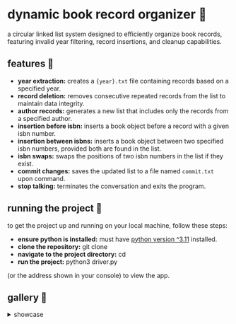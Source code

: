 # dynamic book record organizer 📖
a circular linked list system designed to efficiently organize book records, featuring invalid year filtering, record insertions, and cleanup capabilities.

## features 👾
- **year extraction:** creates a `{year}.txt` file containing records based on a specified year.
- **record deletion:** removes consecutive repeated records from the list to maintain data integrity.
- **author records:** generates a new list that includes only the records from a specified author.
- **insertion before isbn:** inserts a book object before a record with a given isbn number.
- **insertion between isbns:** inserts a book object between two specified isbn numbers, provided both are found in the list.
- **isbn swaps:** swaps the positions of two isbn numbers in the list if they exist.
- **commit changes:** saves the updated list to a file named `commit.txt` upon command.
- **stop talking:** terminates the conversation and exits the program.

## running the project 🏁
to get the project up and running on your local machine, follow these steps:

- **ensure python is installed:** must have [python version ^3.11](https://www.python.org/downloads/) installed.
- **clone the repository:** git clone <repository-url>
- **navigate to the project directory:** cd <project-directory>
- **run the project:** python3 driver.py


(or the address shown in your console) to view the app.

## gallery 📸
<details>
  <summary>showcase</summary>

  - **initial run**
  ![init](https://github.com/user-attachments/assets/d31b574d-8bb5-412b-b640-ec7dd6c0e5c9)

  - **option 2**
  ![option 2](https://github.com/user-attachments/assets/951074f8-4a97-4449-ae8a-ff7e0c9396b4)

  - **option 3**
  ![option 3](https://github.com/user-attachments/assets/bc4da696-b9d7-4d5d-bb3e-ba29998f5ce3)

  - **option 5**
  ![option 5](https://github.com/user-attachments/assets/8ff2f821-db88-4d04-ba82-8a9be9a0a73c)
</details>
